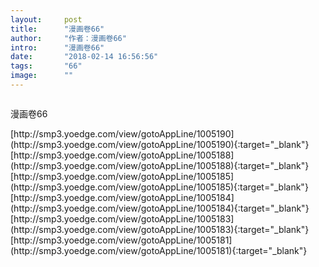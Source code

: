 ```yaml
---
layout:     post
title:      "漫画卷66"
author:     "作者：漫画卷66"
intro:      "漫画卷66"
date:       "2018-02-14 16:56:56"
tags:       "66"
image:      ""
---
```

<div style="text-align: center">
<p><img src=""/></p>
</div>
<p class="post-meta">
<span>漫画卷66</span>
</p>
[http://smp3.yoedge.com/view/gotoAppLine/1005190](http://smp3.yoedge.com/view/gotoAppLine/1005190){:target="_blank"}
[http://smp3.yoedge.com/view/gotoAppLine/1005188](http://smp3.yoedge.com/view/gotoAppLine/1005188){:target="_blank"}
[http://smp3.yoedge.com/view/gotoAppLine/1005185](http://smp3.yoedge.com/view/gotoAppLine/1005185){:target="_blank"}
[http://smp3.yoedge.com/view/gotoAppLine/1005184](http://smp3.yoedge.com/view/gotoAppLine/1005184){:target="_blank"}
[http://smp3.yoedge.com/view/gotoAppLine/1005183](http://smp3.yoedge.com/view/gotoAppLine/1005183){:target="_blank"}
[http://smp3.yoedge.com/view/gotoAppLine/1005181](http://smp3.yoedge.com/view/gotoAppLine/1005181){:target="_blank"}


